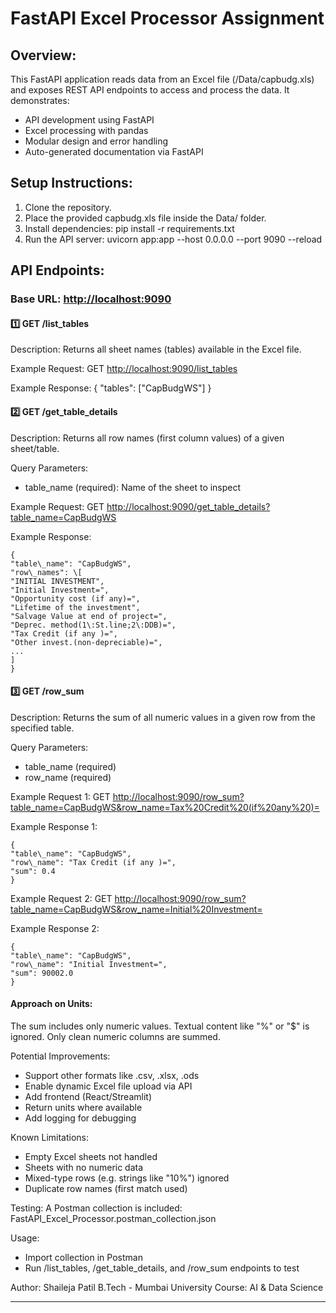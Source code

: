 # FastAPI Excel Processor Assignment

## Overview:
This FastAPI application reads data from an Excel file (/Data/capbudg.xls) and exposes REST API endpoints to access and process the data. It demonstrates:

* API development using FastAPI
* Excel processing with pandas
* Modular design and error handling
* Auto-generated documentation via FastAPI

## Setup Instructions:

1. Clone the repository.
2. Place the provided capbudg.xls file inside the Data/ folder.
3. Install dependencies:
   pip install -r requirements.txt
4. Run the API server:
   uvicorn app\:app --host 0.0.0.0 --port 9090 --reload

## API Endpoints:
### Base URL: [http://localhost:9090](http://localhost:9090)

#### 1️⃣ GET /list\_tables

Description: Returns all sheet names (tables) available in the Excel file.

Example Request:
GET [http://localhost:9090/list\_tables](http://localhost:9090/list_tables)

Example Response:
{
"tables": \["CapBudgWS"]
}

#### 2️⃣ GET /get\_table\_details

Description: Returns all row names (first column values) of a given sheet/table.

Query Parameters:

* table\_name (required): Name of the sheet to inspect

Example Request:
GET [http://localhost:9090/get\_table\_details?table\_name=CapBudgWS](http://localhost:9090/get_table_details?table_name=CapBudgWS)

Example Response:
```
{
"table\_name": "CapBudgWS",
"row\_names": \[
"INITIAL INVESTMENT",
"Initial Investment=",
"Opportunity cost (if any)=",
"Lifetime of the investment",
"Salvage Value at end of project=",
"Deprec. method(1\:St.line;2\:DDB)=",
"Tax Credit (if any )=",
"Other invest.(non-depreciable)=",
...
]
}
```

#### 3️⃣ GET /row\_sum

Description: Returns the sum of all numeric values in a given row from the specified table.

Query Parameters:

* table\_name (required)
* row\_name (required)

Example Request 1:
GET [http://localhost:9090/row\_sum?table\_name=CapBudgWS\&row\_name=Tax%20Credit%20(if%20any%20)=](http://localhost:9090/row_sum?table_name=CapBudgWS&row_name=Tax%20Credit%20%28if%20any%20%29=)

Example Response 1:
```
{
"table\_name": "CapBudgWS",
"row\_name": "Tax Credit (if any )=",
"sum": 0.4
}
```
Example Request 2:
GET [http://localhost:9090/row\_sum?table\_name=CapBudgWS\&row\_name=Initial%20Investment=](http://localhost:9090/row_sum?table_name=CapBudgWS&row_name=Initial%20Investment=)

Example Response 2:
```
{
"table\_name": "CapBudgWS",
"row\_name": "Initial Investment=",
"sum": 90002.0
}
```

#### Approach on Units:
The sum includes only numeric values. Textual content like "%" or "\$" is ignored. Only clean numeric columns are summed.

Potential Improvements:

* Support other formats like .csv, .xlsx, .ods
* Enable dynamic Excel file upload via API
* Add frontend (React/Streamlit)
* Return units where available
* Add logging for debugging

Known Limitations:

* Empty Excel sheets not handled
* Sheets with no numeric data
* Mixed-type rows (e.g. strings like "10%") ignored
* Duplicate row names (first match used)

Testing:
A Postman collection is included: FastAPI\_Excel\_Processor.postman\_collection.json

Usage:

* Import collection in Postman
* Run /list\_tables, /get\_table\_details, and /row\_sum endpoints to test

Author:
Shaileja Patil
B.Tech - Mumbai University
Course: AI & Data Science

---